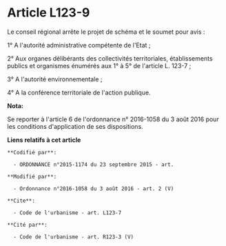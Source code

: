 # Article L123-9

Le conseil régional arrête le projet de schéma et le soumet pour avis : 

1° A l'autorité administrative compétente de l'Etat ; 

2° Aux organes délibérants des collectivités territoriales, établissements publics et organismes énumérés aux 1° à 5° de
l'article L. 123-7 ; 

3° A l'autorité environnementale ; 

4° A la conférence territoriale de l'action publique.

**Nota:**

Se reporter à l'article 6 de l'ordonnance n° 2016-1058 du 3 août 2016 pour les conditions d'application de ses dispositions.

**Liens relatifs à cet article**

	**Codifié par**:

	  - ORDONNANCE n°2015-1174 du 23 septembre 2015 - art.

	**Modifié par**:

	  - Ordonnance n°2016-1058 du 3 août 2016 - art. 2 (V)

	**Cite**:

	  - Code de l'urbanisme - art. L123-7

	**Cité par**:

	  - Code de l'urbanisme - art. R123-3 (V)

